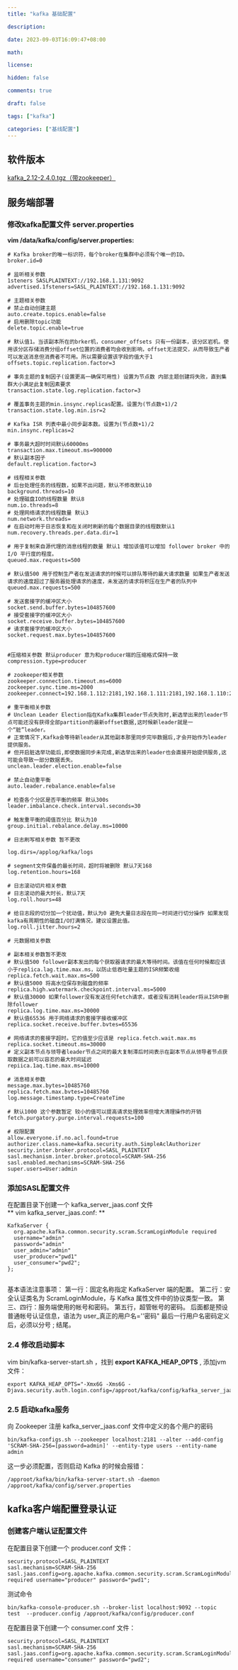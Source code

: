 ```yaml
---
title: "kafka 基础配置"

description:

date: 2023-09-03T16:09:47+08:00

math:

license:

hidden: false

comments: true

draft: false

tags: ["kafka"]

categories: ["基线配置"]
---
```


## 软件版本

[kafka\_2.12-2.4.0.tgz（带zookeeper）](http://archive.apache.org/dist/kafka/2.4.0/kafka_2.12-2.4.0.tgz)


## 服务端部署
### 修改kafka配置文件 server.properties

**vim /data/kafka/config/server.properties:**

```
# Kafka broker的唯一标识符，每个broker在集群中必须有个唯一的ID。
broker.id=0

# 监听相关参数
1steners SASLPLAINTEXT://192.168.1.131:9092 
advertised.1fsteners=SASL_PLAINTEXT://192.168.1.131:9092 

# 主题相关参数
# 禁止自动创建主题
auto.create.topics.enable=false  
# 启用删除topic功能
delete.topic.enable=true

# 默认值1。当该副本所在的brker机，consumer_offsets 只有一份副本，该分区岩机。使用该分区存储消费分组offset位置的消费者均会收到影响，offset无法提交，从而导致生产者可以发送消息但消费者不可用。所以需要设置该字段的值大于1
offsets.topic.replication.factor=3

# 事务主题的复制因子(设置更高一确保可用性) 设置为节点数 内部主题创建将失败，直到集群大小满足此复制因素要求
transaction.state.log.replication.factor=3 

# 覆盖事务主题的min.insync.replicas配置。设置为(节点数+1)/2
transaction.state.log.min.isr=2

# Kafka ISR 列表中最小同步副本数。设置为(节点数+1)/2 
min.insync.replicas=2

# 事务最大超时时间默认60000ms
transaction.max.timeout.ms=900000
# 默认副本因子
default.replication.factor=3

# 线程相关参数
# 后台处理任务的线程数，如果不出问题，默认不修改默认10
background.threads=10
# 处理磁盘IO的线程数量 默认8
num.io.threads=8
# 处理网络请求的线程数量 默认3 
num.network.threads=
# 在启动时用于日志恢复和在关闭时刷新的每个数据目录的线程数默认1
num.recovery.threads.per.data.dir=1

# 用于复制来自源代理的消息线程的数量 默认1 增加该值可以增加 follower broker 中的 I/O 平行度的程度。 
queued.max.requests=500 

# 默认值500 用于控制生产者在发送请求的时候可以排队等待的最大请求数量 如果生产者发送请求的速度超过了服务器处理请求的速度，未发送的请求将积压在生产者的队列中 
queued.max.requests=500

# 发送套接字的缓冲区大小 
socket.send.buffer.bytes=104857600 
# 接受套接字的缓冲区大小
socket.receive.buffer.bytes=104857600 
# 请求套接字的缓冲区大小
socket.request.max.bytes=104857600


#压缩相关参数 默认producer 意为和producer端的压缩格式保持一致 
compression.type=producer

# zookeeper相关参数
zookeeper.connection.timeout.ms=6000
zockeeper.sync.time.ms=2000 zookeeper.connect=192.168.1.112:2181,192.168.1.111:2181,192.168.1.110:2181/kafka

# 重平衡相关参数
# Unclean Leader Election指在Kafka集群leader节点失败时,新选举出来的leader节点可能还没有获得全部partition的最新offset数据,这时候新leader就是一个“脏”leader。
# 正常情况下,Kafka会等待新leader从其他副本那里同步完毕数据后,才会开始作为leader提供服务。
# 但开启脏选举功能后,即使数据同步未完成,新选举出来的leader也会直接开始提供服务,这可能会导致一部分数据丢失。
unclean.leader.election.enable=false 

# 禁止自动重平衡
auto.leader.rebalance.enable=false

# 检查各个分区是否平衡的频率 默认300s
leader.imbalance.check.interval.seconds=30 

# 触发重平衡的阈值百分比 默认为10
group.initial.rebalance.delay.ms=10000

# 日志刷写相关参数 暂不更改

log.dirs=/applog/kafka/logs

# segment文件保备的最长时间，超时将被删除 默认7天168 
log.retention.hours=168

# 日志滚动切片相关参数
# 日志滚动的最大时长，默认7天
log.roll.hours=48

# 给日志段的切分加一个扰动值，默认为0 避免大量日志段在同一时间进行切分操作 如果发现kafka有周期性的磁盘I/O打满情况，建议设置此值。
log.roll.jitter.hours=2

# 元数据相关参数

# 副本相关参数暂不更改
# 默认值500 follower副本发出的每个获取器请求的最大等待时间。该值在任何时候都应该小于replica.lag.time.max.ms，以防止低吞吐量主题的ISR频繁收缩 
replica.fetch.wait.max.ms=500
# 默认值5000 将高水位保存到磁盘的频率
replica.high.watermark.checkpoint.interval.ms=5000
# 默认值30000 如果follower没有发送任何fetch请求，或者没有消耗leader将从ISR中删除follower 
replica.log.time.max.ms=30000
# 默认值65536 用于网络请求的套接字接收缓冲区 
replica.socket.receive.buffer.bvtes=65536

# 网络请求的套接字超时。它的值至少应该是 replica.fetch.wait.max.ms 
replica.socket.timeout.ms=30000
# 定义副本节点与领导者leader节点之间的最大复制滞后时间表示在副本节点从领导者节点获取数据之前可以容忍的最大时间延迟 
repiica.1aq.time.max.ms=10000

# 消息相关参数
message.max.bytes=10485760
replica.fetch.max.bvtes=10485760
log.message.timestamp.type=CreateTime

# 默认1000 这个参数暂定 较小的值可以提高请求处理效率但增大清理操作的开销 
fetch.purgatory.purge.interval.requests=100

# 权限配置
allow.everyone.if.no.acl.found=true
authorizer.class.name=kafka.security.auth.SimpleAclAuthorizer
security.inter.broker.protocol=SASL_PLAINTEXT
sasl.mechanism.inter.broker.protocol=SCRAM-SHA-256
sasl.enabled.mechanisms=SCRAM-SHA-256
super.users=User:admin

```

### 添加SASL配置文件
在配置目录下创建一个 kafka_server_jaas.conf 文件  
** vim kafka_server_jaas.conf: **

```
KafkaServer {
  org.apache.kafka.common.security.scram.ScramLoginModule required
  username="admin"
  password="admin"
  user_admin="admin"
  user_producer="pwd1"
  user_consumer="pwd2";
};


```

基本语法注意事项：
第一行：固定名称指定 KafkaServer 端的配置。
第二行：安全认证类名为 ScramLoginModule，与 Kafka 属性文件中的协议类型一致。
第三、四行：服务端使用的帐号和密码。
第五行，超管帐号的密码。
后面都是预设普通帐号认证信息，语法为 user_真正的用户名=''密码"
最后一行用户名密码定义后，必须以分号 ; 结尾。

### 2.4 修改启动脚本

vim bin/kafka-server-start.sh ，找到 **export KAFKA_HEAP_OPTS** , 添加jvm 文件：

```
export KAFKA_HEAP_OPTS="-Xmx6G -Xms6G -Djava.security.auth.login.config=/approot/kafka/config/kafka_server_jaas.conf"
```

### 2.5 启动kafka服务
向 Zookeeper 注册 kafka_server_jaas.conf 文件中定义的各个用户的密码
```shell
bin/kafka-configs.sh --zookeeper localhost:2181 --alter --add-config 'SCRAM-SHA-256=[password=admin]' --entity-type users --entity-name admin

```
这一步必须配置，否则启动 Kafka 的时候会报错：

```
/approot/kafka/bin/kafka-server-start.sh -daemon /approot/kafka/config/server.properties 
```

## kafka客户端配置登录认证
### 创建客户端认证配置文件

在配置目录下创建一个 producer.conf 文件：  

```
security.protocol=SASL_PLAINTEXT
sasl.mechanism=SCRAM-SHA-256
sasl.jaas.config=org.apache.kafka.common.security.scram.ScramLoginModule required username="producer" password="pwd1";
```

测试命令
```shell
bin/kafka-console-producer.sh --broker-list localhost:9092 --topic test  --producer.config /approot/kafka/config/producer.conf
```

在配置目录下创建一个 consumer.conf 文件：  
```shell
security.protocol=SASL_PLAINTEXT
sasl.mechanism=SCRAM-SHA-256
sasl.jaas.config=org.apache.kafka.common.security.scram.ScramLoginModule required username="consumer" password="pwd2";
```
